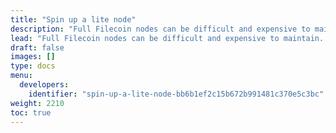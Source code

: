 ```yaml
---
title: "Spin up a lite node"
description: "Full Filecoin nodes can be difficult and expensive to maintain. Lite-nodes are a simplified node option that allow developers to perform lightweight tasks on a local node. This page covers how to spin-up a lite nodeon your local machine."
lead: "Full Filecoin nodes can be difficult and expensive to maintain. Lite-nodes are a simplified node option that allow developers to perform lightweight tasks on a local node. This page covers how to spin-up a lite nodeon your local machine."
draft: false
images: []
type: docs
menu:
  developers:
    identifier: "spin-up-a-lite-node-bb6b1ef2c15b672b991481c370e5c3bc"
weight: 2210
toc: true
---
```


<!-- Prerequisites -->
<!-- Build Lotus Lite -->
<!-- Configure -->
<!-- Run -->
